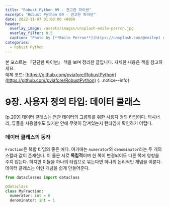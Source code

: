 ```yaml
---
title: "Robust Python 09 - 견고한 파이썬"
excerpt: "Robust Python 09 - 견고한 파이썬"
date: 2022-11-07 01:00:00 +0900
header:
  overlay_image: /assets/images/unsplash-emile-perron.jpg
  overlay_filter: 0.5
  caption: "Photo by [**Emile Perron**](https://unsplash.com/@emilep) on [**Unsplash**](https://unsplash.com/)"
categories:
  - Robust Python
---
```


본 포스트는 『단단한 파이썬』 책을 보며 정리한 글입니다. 자세한 내용은 책을 참고하세요.  
예제 코드: [https://github.com/pviafore/RobustPython](https://github.com/pviafore/RobustPython)
{: .notice--info}


# 9장. 사용자 정의 타입: 데이터 클래스

[p.209] 데이터 클래스는 연관 데이터의 그룹화를 위한 사용자 정의 타입이다. 딕셔너리, 튜플을 사용할수도 있지만 안에 무엇이 담겨있는지 런타임에 확인하기 어렵다. 

### 데이터 클래스의 동작

`Fraction`은 복합 타입의 좋은 예다. 여기에는 `numerator`와 `denominator`라는 두 개의 스칼라 값이 존재한다.
이 둘은 서로 **독립적**이며 한 쪽이 변경되어도 다른 쪽에 영향을 주지 않는다. 하지만 이들을 하나의 타입으로 묶는다면 하나의 논리적인 개념을 이룬다. 데이터 클래스는 이런 개념을 쉽게 만들어준다.

```python
from dataclasses import dataclass

@dataclass
class MyFraction:
  numerator: int = 0
  denominator: int = 1
```